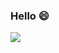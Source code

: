 ### Hello 😄

![](https://github-readme-stats.vercel.app/api?username=ckmessi&show_icons=true&count_private=true&hide=prs&theme=tokyonight)

<!--
**ckmessi/ckmessi** is a ✨ _special_ ✨ repository because its `README.md` (this file) appears on your GitHub profile.

Here are some ideas to get you started:

- 🔭 I’m currently working on ...
- 🌱 I’m currently learning ...
- 👯 I’m looking to collaborate on ...
- 🤔 I’m looking for help with ...
- 💬 Ask me about ...
- 📫 How to reach me: ...
- 😄 Pronouns: ...
- ⚡ Fun fact: ...
-->
